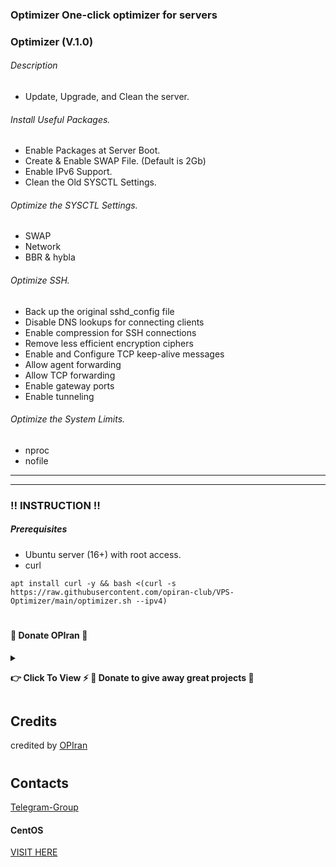 ### Optimizer One-click optimizer for servers

### Optimizer (V.1.0)

###### Description
 - Update, Upgrade, and Clean the server.
   
 ###### Install Useful Packages.
 - Enable Packages at Server Boot.
 - Create & Enable SWAP File. (Default is 2Gb)
 - Enable IPv6 Support.
 - Clean the Old SYSCTL Settings.
   
 ###### Optimize the SYSCTL Settings.
 - SWAP
 - Network
 - BBR & hybla
   
###### Optimize SSH.
 - Back up the original sshd_config file
 - Disable DNS lookups for connecting clients
 - Enable compression for SSH connections
 - Remove less efficient encryption ciphers
 - Enable and Configure TCP keep-alive messages
 - Allow agent forwarding
 - Allow TCP forwarding
 - Enable gateway ports
 - Enable tunneling
   
###### Optimize the System Limits.
 - nproc
 - nofile
---------------------------------------------------------------------------------------------------------------------------------------
---------------------------------------------------------------------------------------------------------------------------------------

###  ‼️ INSTRUCTION ‼️

##### Prerequisites
 - Ubuntu server (16+) with root access.
 - curl
   
```
apt install curl -y && bash <(curl -s https://raw.githubusercontent.com/opiran-club/VPS-Optimizer/main/optimizer.sh --ipv4)
```
#
#
#

#### 🎁 Donate OPIran 🎁

<details>
 
<summary><p><b> 👉 Click To View <b>⚡️ 🎁 Donate to give away great projects 🎁</b></b></p></summary>
 
 ✅ USDT (ERC20)

🔗 Link : 
 ```

 ```
 
 ✅ TRX (TRC20)
🔗 Link : 
 ```

 ```
</details>


## Credits

credited by [OPIran](https://github.com/opiran-club)
#
## Contacts

[Telegram-Group](https://t,me/OPIranCluB)



#### CentOS

[VISIT HERE](https://raw.githubusercontent.com/opiran-club/VPS-Optimizer/main/centos.md)
